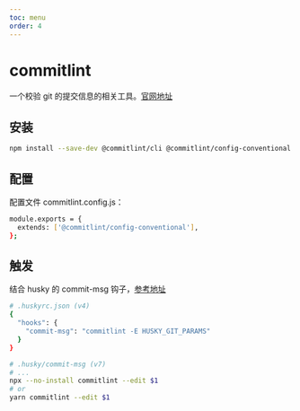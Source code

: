 ```yaml
---
toc: menu
order: 4
---
```


# commitlint

一个校验 git 的提交信息的相关工具。[官网地址](https://commitlint.js.org/)

## 安装

```bash
npm install --save-dev @commitlint/cli @commitlint/config-conventional
```

## 配置

配置文件 commitlint.config.js：

```bash
module.exports = {
  extends: ['@commitlint/config-conventional'],
};
```

## 触发

结合 husky 的 commit-msg 钩子，[参考地址](https://typicode.github.io/husky/)

```bash
# .huskyrc.json (v4)
{
  "hooks": {
    "commit-msg": "commitlint -E HUSKY_GIT_PARAMS"
  }
}
```

```bash
# .husky/commit-msg (v7)
# ...
npx --no-install commitlint --edit $1
# or
yarn commitlint --edit $1
```

